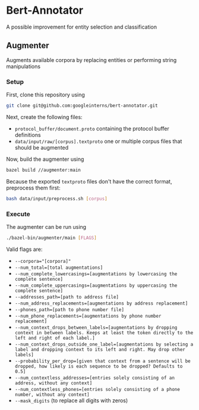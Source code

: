 # Bert-Annotator

A possible improvement for entity selection and classification

## Augmenter

Augments available corpora by replacing entities or performing string
manipulations

### Setup

First, clone this repository using 

```sh
git clone git@github.com:googleinterns/bert-annotator.git
```

Next, create the following files:
 - `protocol_buffer/document.proto` containing the protocol buffer definitions
 - `data/input/raw/[corpus].textproto` one or multiple corpus files that should be
   augmented

Now, build the augmenter using

```sh
bazel build //augmenter:main
```

Because the exported `textproto` files don't have the correct format,
preprocess them first:

```sh
bash data/input/preprocess.sh [corpus]
```

### Execute

The augmenter can be run using

```sh
./bazel-bin/augmenter/main [FLAGS]
```

Valid flags are:
 - `--corpora="[corpora]"`
 - `--num_total=[total augmentations]`
 - `--num_complete_lowercasings=[augmentations by lowercasing the complete sentence]`
 - `--num_complete_uppercasings=[augmentations by uppercasing the complete sentence]`
 - `--addresses_path=[path to address file]`
 - `--num_address_replacements=[augmentations by address replacement]`
 - `--phones_path=[path to phone number file]`
 - `--num_phone_replacements=[augmentations by phone number replacement]`
 - `--num_context_drops_between_labels=[augmentations by dropping context in between labels. Keeps at least the token directly to the left and right of each label.]`
 - `--num_context_drops_outside_one_label=[augmentations by selecting a label and dropping context to its left and right. May drop other labels]`
 - `--probability_per_drop=[given that context from a sentence will be dropped, how likely is each sequence to be dropped? Defaults to 0.5]`
 - `--num_contextless_addresses=[entries solely consisting of an address, without any context]`
 - `--num_contextless_phones=[entries solely consisting of a phone number, without any context]`
 - `--mask_digits` (to replace all digits with zeros)
